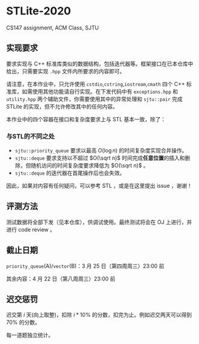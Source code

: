 # STLite-2020

CS147 assignment, ACM Class, SJTU

## 实现要求

要求实现与 C++ 标准库类似的数据结构，包括迭代器等。框架接口在已本仓库中给出，只需要实现 `.hpp` 文件内所要求的内容即可。

请注意，在本作业中，只允许使用 `cstdio`,`cstring`,`iostream`,`cmath` 四个 C++ 标准库，如需使用其他功能请自行实现。在下发代码中有 `exceptions.hpp` 和 `utility.hpp` 两个辅助文件，你需要使用其中的异常处理和 `sjtu::pair` 完成 STLite 的实现，但不允许修改其中的任何内容。

本作业中的四个容器在接口和复杂度要求上与 STL 基本一致，除了：

### 与STL的不同之处

- `sjtu::priority_queue` 要求以最高 $O(\log n)$ 的时间复杂度实现合并操作。
- `sjtu::deque` 要求支持以不超过 $O(\sqrt n)$ 时间完成**任意位置**的插入和删除，但随机访问的时间复杂度要求降低为 $O(\sqrt n)$ 。
- `sjtu::deque` 的迭代器在首尾操作后也会失效。

因此，如果对内容有任何疑问，可以参考 STL ，或是在这里提出 issue ，谢谢！

## 评测方法

测试数据将全部下发（见本仓库），供调试使用。最终测试将会在 OJ 上进行，并进行 code review 。

## 截止日期

`priority_queue`(A)/`vector`(B)：3 月 25 日（第四周周三）23:00 前

其余内容：4 月 22 日（第八周周三）23:00 前

## 迟交惩罚

迟交第 $i$ 天(向上取整)，扣除 $i*10\%$ 的分数，扣完为止。例如迟交两天可以得到 $70\%$ 的分数。

每一道题独立统计。
